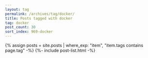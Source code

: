 ```yaml
---
layout: tag
permalink: /archives/tag/docker/
title: Posts tagged with docker
tag: docker
post_count: 30
sort_index: 969-docker
---
```

{% assign posts = site.posts | where_exp: "item", "item.tags contains page.tag" -%}
{%- include post-list.html -%}
